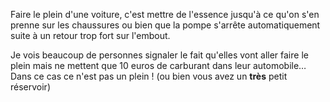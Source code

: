 Faire le plein d'une voiture, c'est mettre de l'essence jusqu'à ce qu'on s'en prenne sur les chaussures ou bien que la pompe s'arrête automatiquement suite à un retour trop fort sur l'embout.

Je vois beaucoup de personnes signaler le fait qu'elles vont aller faire le plein mais ne mettent que 10 euros de carburant dans leur automobile… Dans ce cas ce n'est pas un plein ! (ou bien vous avez un **très** petit réservoir)
